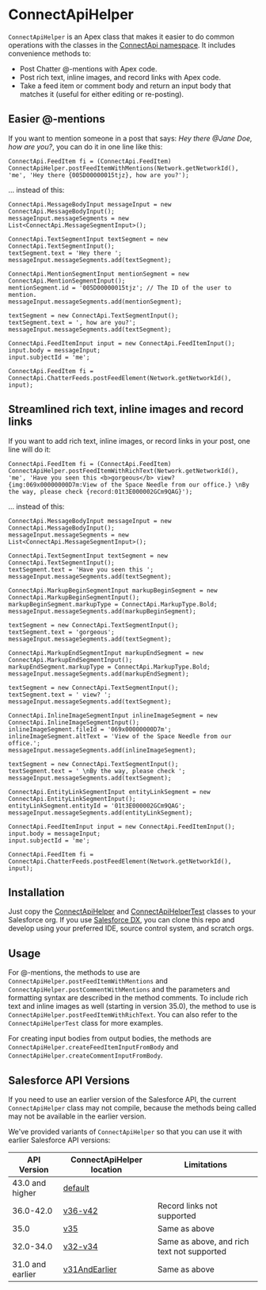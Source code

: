 ConnectApiHelper
================

`ConnectApiHelper` is an Apex class that makes it easier to do common operations with the classes in the [ConnectApi namespace](https://developer.salesforce.com/docs/atlas.en-us.apexcode.meta/apexcode/apex_classes_connect_api.htm). It includes convenience methods to:

* Post Chatter @-mentions with Apex code.
* Post rich text, inline images, and record links with Apex code.
* Take a feed item or comment body and return an input body that matches it (useful for either editing or re-posting).

Easier @-mentions
-----------------
If you want to mention someone in a post that says: *Hey there @Jane Doe, how are you?*, you can do it in one line like this:

    ConnectApi.FeedItem fi = (ConnectApi.FeedItem) ConnectApiHelper.postFeedItemWithMentions(Network.getNetworkId(), 'me', 'Hey there {005D00000015tjz}, how are you?');

... instead of this:

    ConnectApi.MessageBodyInput messageInput = new ConnectApi.MessageBodyInput();
    messageInput.messageSegments = new List<ConnectApi.MessageSegmentInput>();

    ConnectApi.TextSegmentInput textSegment = new ConnectApi.TextSegmentInput();
    textSegment.text = 'Hey there ';
    messageInput.messageSegments.add(textSegment);

    ConnectApi.MentionSegmentInput mentionSegment = new ConnectApi.MentionSegmentInput();
    mentionSegment.id = '005D00000015tjz'; // The ID of the user to mention.
    messageInput.messageSegments.add(mentionSegment);

    textSegment = new ConnectApi.TextSegmentInput();
    textSegment.text = ', how are you?';
    messageInput.messageSegments.add(textSegment);

    ConnectApi.FeedItemInput input = new ConnectApi.FeedItemInput();
    input.body = messageInput;
    input.subjectId = 'me';

    ConnectApi.FeedItem fi = ConnectApi.ChatterFeeds.postFeedElement(Network.getNetworkId(), input);

Streamlined rich text, inline images and record links
-----------------------------------------------------
If you want to add rich text, inline images, or record links in your post, one line will do it:

    ConnectApi.FeedItem fi = (ConnectApi.FeedItem) ConnectApiHelper.postFeedItemWithRichText(Network.getNetworkId(),
    'me', 'Have you seen this <b>gorgeous</b> view? {img:069x00000000D7m:View of the Space Needle from our office.} \nBy the way, please check {record:01t3E000002GCm9QAG}');

... instead of this:

    ConnectApi.MessageBodyInput messageInput = new ConnectApi.MessageBodyInput();
    messageInput.messageSegments = new List<ConnectApi.MessageSegmentInput>();

    ConnectApi.TextSegmentInput textSegment = new ConnectApi.TextSegmentInput();
    textSegment.text = 'Have you seen this ';
    messageInput.messageSegments.add(textSegment);

    ConnectApi.MarkupBeginSegmentInput markupBeginSegment = new ConnectApi.MarkupBeginSegmentInput();
    markupBeginSegment.markupType = ConnectApi.MarkupType.Bold;
    messageInput.messageSegments.add(markupBeginSegment);

    textSegment = new ConnectApi.TextSegmentInput();
    textSegment.text = 'gorgeous';
    messageInput.messageSegments.add(textSegment);

    ConnectApi.MarkupEndSegmentInput markupEndSegment = new ConnectApi.MarkupEndSegmentInput();
    markupEndSegment.markupType = ConnectApi.MarkupType.Bold;
    messageInput.messageSegments.add(markupEndSegment);

    textSegment = new ConnectApi.TextSegmentInput();
    textSegment.text = ' view? ';
    messageInput.messageSegments.add(textSegment);

    ConnectApi.InlineImageSegmentInput inlineImageSegment = new ConnectApi.InlineImageSegmentInput();
    inlineImageSegment.fileId = '069x00000000D7m';
    inlineImageSegment.altText = 'View of the Space Needle from our office.';
    messageInput.messageSegments.add(inlineImageSegment);

    textSegment = new ConnectApi.TextSegmentInput();
    textSegment.text = ' \nBy the way, please check ';
    messageInput.messageSegments.add(textSegment);

    ConnectApi.EntityLinkSegmentInput entityLinkSegment = new ConnectApi.EntityLinkSegmentInput();
    entityLinkSegment.entityId = '01t3E000002GCm9QAG';
    messageInput.messageSegments.add(entityLinkSegment);

    ConnectApi.FeedItemInput input = new ConnectApi.FeedItemInput();
    input.body = messageInput;
    input.subjectId = 'me';

    ConnectApi.FeedItem fi = ConnectApi.ChatterFeeds.postFeedElement(Network.getNetworkId(), input);

Installation
------------

Just copy the [ConnectApiHelper](force-app/main/default/classes/ConnectApiHelper.cls) and [ConnectApiHelperTest](force-app/main/default/classes/ConnectApiHelperTest.cls) classes to your Salesforce org. If you use [Salesforce DX](https://developer.salesforce.com/docs/atlas.en-us.sfdx_dev.meta/sfdx_dev/sfdx_dev_intro.htm), you can clone this repo and develop using your preferred IDE, source control system, and scratch orgs. 

Usage
-----

 For @-mentions, the methods to use are `ConnectApiHelper.postFeedItemWithMentions` and `ConnectApiHelper.postCommentWithMentions` and the parameters and formatting syntax are described in the method comments. To include rich text and inline images as well (starting in version 35.0), the method to use is `ConnectApiHelper.postFeedItemWithRichText`.  You can also refer to the `ConnectApiHelperTest` class for more examples.

For creating input bodies from output bodies, the methods are `ConnectApiHelper.createFeedItemInputFromBody` and `ConnectApiHelper.createCommentInputFromBody`.

Salesforce API Versions
-----------------------

If you need to use an earlier version of the Salesforce API, the current `ConnectApiHelper` class may not compile, because the methods being called may not be available in the earlier version. 

We've provided variants of `ConnectApiHelper` so that you can use it with earlier Salesforce API versions:

| API Version      | ConnectApiHelper location                 | Limitations                                |
|------------------|-------------------------------------------|--------------------------------------------|
| 43.0 and higher  | [default](force-app/main/default/classes) |                                            |
| 36.0-42.0        | [v36-v42](v36-v42)                        | Record links not supported                 |
| 35.0             | [v35](v35)                                | Same as above                              |
| 32.0-34.0        | [v32-v34](v32-v34)                        | Same as above, and rich text not supported |
| 31.0 and earlier | [v31AndEarlier](v31AndEarlier)            | Same as above                              |
